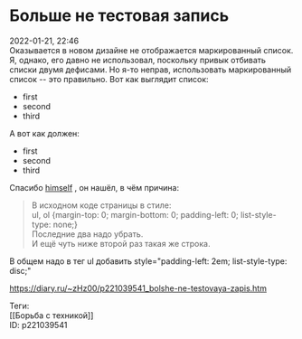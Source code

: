 Больше не тестовая запись
==========================

   
 2022-01-21, 22:46   
  Оказывается в новом дизайне не отображается маркированный список. Я, однако, его давно не использовал, поскольку привык отбивать списки двумя дефисами. Но я-то неправ, использовать маркированный список -- это правильно. Вот как выглядит список:   
   
 * first
* second
* third

   
   
 А вот как должен:   
   
 * first
* second
* third

   
   
   
 Спасибо  [himself](https://himself.diary.ru "void")  , он нашёл, в чём причина:   
   
 
>  В исходном коде страницы в стиле:   
>  ul, ol {margin-top: 0; margin-bottom: 0; padding-left: 0; list-style-type: none;}   
>  Последние два надо убрать.   
>  И ещё чуть ниже второй раз такая же строка. 

   
   
 В общем надо в тег ul добавить style="padding-left: 2em; list-style-type: disc;"   
    
 <https://diary.ru/~zHz00/p221039541_bolshe-ne-testovaya-zapis.htm>   
   
 Теги:   
 [[Борьба с техникой]]   
 ID: p221039541